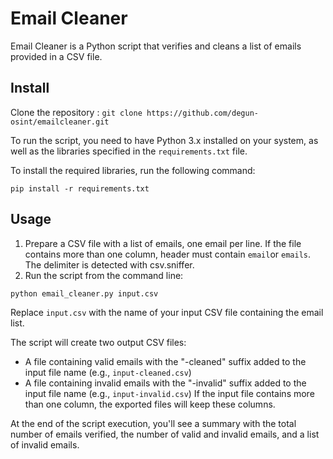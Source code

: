 # Email Cleaner

Email Cleaner is a Python script that verifies and cleans a list of emails provided in a CSV file.

## Install

Clone the repository : 
```git clone https://github.com/degun-osint/emailcleaner.git```

To run the script, you need to have Python 3.x installed on your system, as well as the libraries specified in the `requirements.txt` file.

To install the required libraries, run the following command:

```pip install -r requirements.txt```


## Usage

1. Prepare a CSV file with a list of emails, one email per line. If the file contains more than one column, header must contain `email`or `emails`. The delimiter is detected with csv.sniffer.
2. Run the script from the command line:

```python email_cleaner.py input.csv```


Replace `input.csv` with the name of your input CSV file containing the email list.

The script will create two output CSV files:
- A file containing valid emails with the "-cleaned" suffix added to the input file name (e.g., `input-cleaned.csv`)
- A file containing invalid emails with the "-invalid" suffix added to the input file name (e.g., `input-invalid.csv`)
If the input file contains more than one column, the exported files will keep these columns.

At the end of the script execution, you'll see a summary with the total number of emails verified, the number of valid and invalid emails, and a list of invalid emails.
